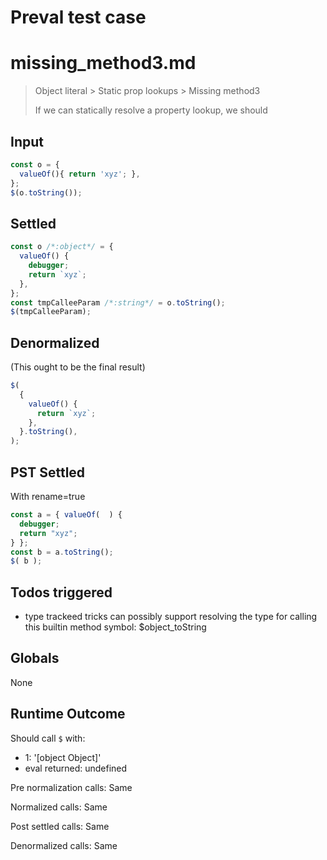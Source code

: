 # Preval test case

# missing_method3.md

> Object literal > Static prop lookups > Missing method3
>
> If we can statically resolve a property lookup, we should

## Input

`````js filename=intro
const o = {
  valueOf(){ return 'xyz'; },
};
$(o.toString());
`````


## Settled


`````js filename=intro
const o /*:object*/ = {
  valueOf() {
    debugger;
    return `xyz`;
  },
};
const tmpCalleeParam /*:string*/ = o.toString();
$(tmpCalleeParam);
`````


## Denormalized
(This ought to be the final result)

`````js filename=intro
$(
  {
    valueOf() {
      return `xyz`;
    },
  }.toString(),
);
`````


## PST Settled
With rename=true

`````js filename=intro
const a = { valueOf(  ) {
  debugger;
  return "xyz";
} };
const b = a.toString();
$( b );
`````


## Todos triggered


- type trackeed tricks can possibly support resolving the type for calling this builtin method symbol: $object_toString


## Globals


None


## Runtime Outcome


Should call `$` with:
 - 1: '[object Object]'
 - eval returned: undefined

Pre normalization calls: Same

Normalized calls: Same

Post settled calls: Same

Denormalized calls: Same

